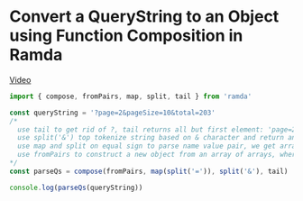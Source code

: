 # Convert a QueryString to an Object using Function Composition in Ramda
[Video](https://egghead.io/lessons/javascript-convert-a-querystring-to-an-object-using-function-composition-in-ramda?pl=learn-ramda-js-ec318ad7)

```js
import { compose, fromPairs, map, split, tail } from 'ramda'

const queryString = '?page=2&pageSize=10&total=203'
/*
  use tail to get rid of ?, tail returns all but first element: 'page=2&pageSize=10&total=203'
  use split('&') top tokenize string based on & character and return an array :['page=2', 'pageSize=10', 'total=203']
  use map and split on equal sign to parse name value pair, we get array of array's: [['page', '2'], ['pageSize', '10'], ['total', '203']]
  use fromPairs to construct a new object from an array of arrays, where each sub array contains two items, name and value: {page: '2', pageSize: '10', total: '203'}
*/
const parseQs = compose(fromPairs, map(split('=')), split('&'), tail)

console.log(parseQs(queryString))
```
